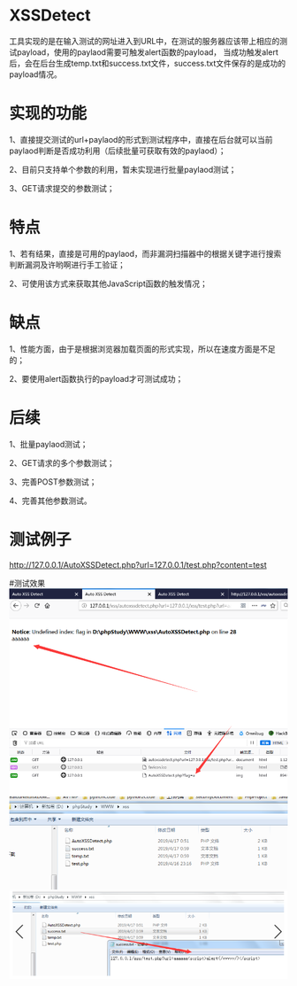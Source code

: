 # XSSDetect


工具实现的是在输入测试的网址进入到URL中，在测试的服务器应该带上相应的测试payload，使用的paylaod需要可触发alert函数的payload，
当成功触发alert后，会在后台生成temp.txt和success.txt文件，success.txt文件保存的是成功的payload情况。


# 实现的功能

1、直接提交测试的url+paylaod的形式到测试程序中，直接在后台就可以当前paylaod判断是否成功利用（后续批量可获取有效的paylaod）；

2、目前只支持单个参数的利用，暂未实现进行批量paylaod测试；

3、GET请求提交的参数测试；

# 特点

1、若有结果，直接是可用的paylaod，而非漏洞扫描器中的根据关键字进行搜索判断漏洞及许哟啊进行手工验证；

2、可使用该方式来获取其他JavaScript函数的触发情况；


# 缺点

1、性能方面，由于是根据浏览器加载页面的形式实现，所以在速度方面是不足的；

2、要使用alert函数执行的payload才可测试成功；


# 后续

1、批量paylaod测试；

2、GET请求的多个参数测试；

3、完善POST参数测试；

4、完善其他参数测试。



# 测试例子

http://127.0.0.1/AutoXSSDetect.php?url=127.0.0.1/test.php?content=test<script>alert(1)</script>

#测试效果
![image](https://github.com/c0d1007/XSSDetect/blob/master/images/3.png)
![image](https://github.com/c0d1007/XSSDetect/blob/master/images/1.png)
![image](https://github.com/c0d1007/XSSDetect/blob/master/images/2.png)

